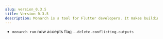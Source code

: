 ```yaml
---
slug: version_0.3.5
title: Version 0.3.5
description: Monarch is a tool for Flutter developers. It makes building beautiful apps a simpler and faster experience.
---
```


- `monarch run` now accepts flag `--delete-conflicting-outputs`